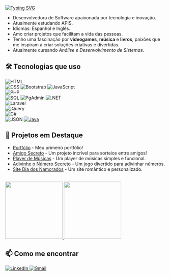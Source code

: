 
<a href="https://git.io/typing-svg"><img src="https://readme-typing-svg.demolab.com?font=Poppins&size=30&duration=2000&pause=1000&color=E33DD5&width=435&lines=Ol%C3%A1%2C+mundo!;Eu+sou+a+Stella!;Sou+Dev+FullStack" alt="Typing SVG" /></a>

- Desenvolvedora de Software apaixonada por tecnologia e inovação.
- Atualmente estudando APIS.
- Idiomas: Espanhol e  Inglês.
- Amo criar projetos que facilitam a vida das pessoas.  
- Tenho uma fascinação por **videogames**, **música** e **livros**, paixões que me inspiram a criar soluções criativas e divertidas.  
- Atualmente cursando *Análise e Desenvolvimento de Sistemas*.

## 🛠️ Tecnologias que uso  
![HTML](https://img.shields.io/badge/HTML5-E34F26?style=flat&logo=html5&logoColor=white)  
![CSS](https://img.shields.io/badge/CSS3-1572B6?style=flat&logo=css3&logoColor=white)
![Bootstrap](https://img.shields.io/badge/Bootstrap-563D7C?style=flat&logo=bootstrap&logoColor=white)
![JavaScript](https://img.shields.io/badge/JavaScript-F7DF1E?style=flat&logo=javascript&logoColor=black)  
![PHP](https://img.shields.io/badge/PHP-777BB4?style=flat&logo=php&logoColor=white)  
![SQL](https://img.shields.io/badge/SQL-4479A1?style=flat&logo=sql&logoColor=white)
![PgAdmin](https://img.shields.io/badge/PgAdmin-336791?style=flat&logo=postgresql&logoColor=white)
![.NET](https://img.shields.io/badge/.NET-512BD4?style=flat&logo=dotnet&logoColor=white)  
![Laravel](https://img.shields.io/badge/Laravel-FF2D20?style=flat&logo=laravel&logoColor=white)  
![jQuery](https://img.shields.io/badge/jQuery-0769AD?style=flat&logo=jquery&logoColor=white)  
![C#](https://img.shields.io/badge/C%23-239120?style=flat&logo=c-sharp&logoColor=white)  
![JSON](https://img.shields.io/badge/JSON-000000?style=flat&logo=json&logoColor=white)
[![Java](https://img.shields.io/badge/Java-8%2B-blue?logo=java)](https://www.oracle.com/java/technologies/javase/javase8-archive-downloads.html)

## 🚀 Projetos em Destaque 
- [Portfólio](https://stellag2003.github.io/Portfolio/) - Meu primeiro portfólio!
- [Amigo Secreto](https://stellag2003.github.io/AmigoSecreto/) - Um projeto incrível para sorteios entre amigos!
- [Player de Músicas](https://stellag2003.github.io/PlayerMusicas/) - Um player de músicas simples e funcional.
- [Adivinhe o Número Secreto](https://stellag2003.github.io/AdivinheONumeroSecreto/) - Um jogo divertido para adivinhar números.
- [Site Dia dos Namorados](https://stellag2003.github.io/presente-para-o-amor-da-minha-vida/) - Um site romãntico e personalizado.
<br>


  <div>
  <a href="https://github.com/stellag2003">
    <img loading="lazy" height="180em" src="https://github-readme-stats.vercel.app/api/top-langs/?username=stellag2003&layout=compact&langs_count=7&theme=dracula"/>
    <img loading="lazy" height="180em" src="https://github-readme-stats.vercel.app/api?username=stellag2003&show_icons=true&theme=dracula&count_private=true"/>
  </a>
</div>

## 📫 Como me encontrar  

<a href="https://www.linkedin.com/in/stella-goncalves-mendonca" target="_blank">
  <img src="https://img.shields.io/badge/LinkedIn-0077B5?style=for-the-badge&logo=linkedin&logoColor=white" alt="LinkedIn">
</a>  

<a href="https://mail.google.com/mail/?view=cm&to=stellagmendonca@gmail.com&subject=Contato&body=Olá, Stella. Podemos conversar?" target="_blank">
  <img src="https://img.shields.io/badge/Gmail-D14836?style=for-the-badge&logo=gmail&logoColor=white" alt="Gmail">
</a>

